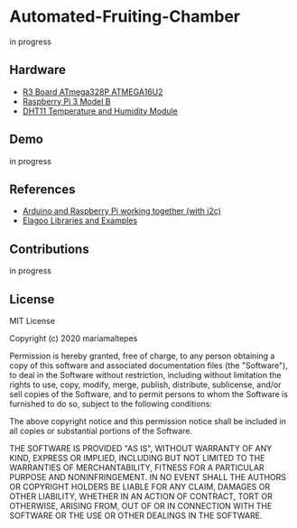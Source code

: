 # Automated-Fruiting-Chamber
in progress

## Hardware
* [R3 Board ATmega328P ATMEGA16U2](https://www.elegoo.com/product/elegoo-uno-r3-board-atmega328p-atmega16u2-with-usb-cable/)
* [Raspberry Pi 3 Model B](https://www.raspberrypi.org/products/raspberry-pi-3-model-b/)
* [DHT11 Temperature and Humidity Module](https://www.elegoo.com/product/elegoo-uno-project-super-starter-kit/)

## Demo
in progress

## References
* [Arduino and Raspberry Pi working together (with i2c)](https://github.com/gonzalo123/arduino_RPi_i2c)
* [Elagoo Libraries and Examples](https://www.elegoo.com/tutorial/Elegoo%2037%20Sensor%20Kit%20Tutorial%20for%20UNO%20R3%20and%20Mega%202560%20V2.0.0.2020.03.10.zip)

## Contributions
in progress

## License
MIT License

Copyright (c) 2020 mariamaltepes

Permission is hereby granted, free of charge, to any person obtaining a copy
of this software and associated documentation files (the "Software"), to deal
in the Software without restriction, including without limitation the rights
to use, copy, modify, merge, publish, distribute, sublicense, and/or sell
copies of the Software, and to permit persons to whom the Software is
furnished to do so, subject to the following conditions:

The above copyright notice and this permission notice shall be included in all
copies or substantial portions of the Software.

THE SOFTWARE IS PROVIDED "AS IS", WITHOUT WARRANTY OF ANY KIND, EXPRESS OR
IMPLIED, INCLUDING BUT NOT LIMITED TO THE WARRANTIES OF MERCHANTABILITY,
FITNESS FOR A PARTICULAR PURPOSE AND NONINFRINGEMENT. IN NO EVENT SHALL THE
AUTHORS OR COPYRIGHT HOLDERS BE LIABLE FOR ANY CLAIM, DAMAGES OR OTHER
LIABILITY, WHETHER IN AN ACTION OF CONTRACT, TORT OR OTHERWISE, ARISING FROM,
OUT OF OR IN CONNECTION WITH THE SOFTWARE OR THE USE OR OTHER DEALINGS IN THE
SOFTWARE.
